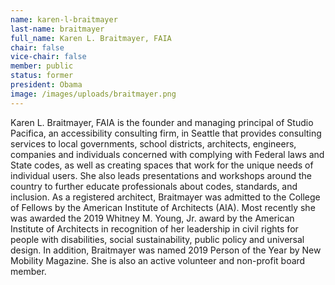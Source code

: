 ```yaml
---
name: karen-l-braitmayer
last-name: braitmayer
full_name: Karen L. Braitmayer, FAIA
chair: false
vice-chair: false
member: public
status: former
president: Obama
image: /images/uploads/braitmayer.png
---
```

Karen L. Braitmayer, FAIA is the founder and managing principal of Studio Pacifica, an accessibility consulting firm, in Seattle that provides consulting services to local governments, school districts, architects, engineers, companies and individuals concerned with complying with Federal laws and State codes, as well as creating spaces that work for the unique needs of individual users.  She also leads presentations and workshops around the country to further educate professionals about codes, standards, and inclusion.  As a registered architect, Braitmayer was admitted to the College of Fellows by the American Institute of Architects (AIA).  Most recently she was awarded the 2019 Whitney M. Young, Jr. award by the American Institute of Architects in recognition of her leadership in civil rights for people with disabilities, social sustainability, public policy and universal design.  In addition, Braitmayer was named 2019 Person of the Year by New Mobility Magazine.  She is also an active volunteer and non-profit board member.